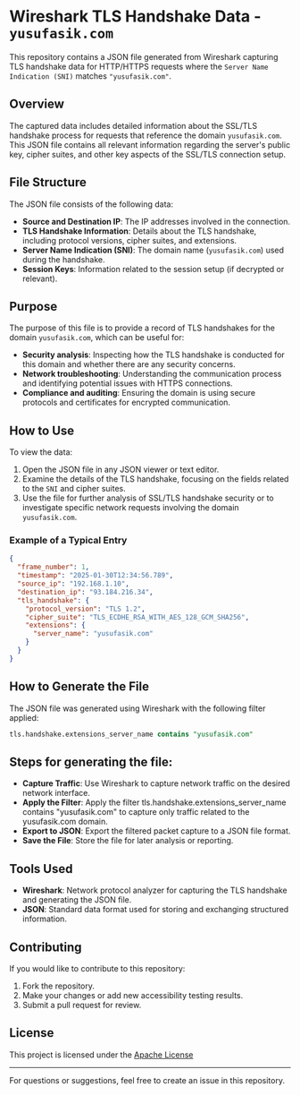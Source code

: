 # Wireshark TLS Handshake Data - `yusufasik.com`

This repository contains a JSON file generated from Wireshark capturing TLS handshake data for HTTP/HTTPS requests where the `Server Name Indication (SNI)` matches `"yusufasik.com"`. 

## Overview

The captured data includes detailed information about the SSL/TLS handshake process for requests that reference the domain `yusufasik.com`. This JSON file contains all relevant information regarding the server's public key, cipher suites, and other key aspects of the SSL/TLS connection setup.

## File Structure

The JSON file consists of the following data:

- **Source and Destination IP**: The IP addresses involved in the connection.
- **TLS Handshake Information**: Details about the TLS handshake, including protocol versions, cipher suites, and extensions.
- **Server Name Indication (SNI)**: The domain name (`yusufasik.com`) used during the handshake.
- **Session Keys**: Information related to the session setup (if decrypted or relevant).
  
## Purpose

The purpose of this file is to provide a record of TLS handshakes for the domain `yusufasik.com`, which can be useful for:

- **Security analysis**: Inspecting how the TLS handshake is conducted for this domain and whether there are any security concerns.
- **Network troubleshooting**: Understanding the communication process and identifying potential issues with HTTPS connections.
- **Compliance and auditing**: Ensuring the domain is using secure protocols and certificates for encrypted communication.

## How to Use

To view the data:

1. Open the JSON file in any JSON viewer or text editor.
2. Examine the details of the TLS handshake, focusing on the fields related to the `SNI` and cipher suites.
3. Use the file for further analysis of SSL/TLS handshake security or to investigate specific network requests involving the domain `yusufasik.com`.

### Example of a Typical Entry

```json
{
  "frame_number": 1,
  "timestamp": "2025-01-30T12:34:56.789",
  "source_ip": "192.168.1.10",
  "destination_ip": "93.184.216.34",
  "tls_handshake": {
    "protocol_version": "TLS 1.2",
    "cipher_suite": "TLS_ECDHE_RSA_WITH_AES_128_GCM_SHA256",
    "extensions": {
      "server_name": "yusufasik.com"
    }
  }
}
```

## How to Generate the File
The JSON file was generated using Wireshark with the following filter applied:

```sql
tls.handshake.extensions_server_name contains "yusufasik.com"
```

## Steps for generating the file:

- **Capture Traffic**: Use Wireshark to capture network traffic on the desired network interface.
- **Apply the Filter**: Apply the filter tls.handshake.extensions_server_name contains "yusufasik.com" to capture only traffic related to the yusufasik.com domain.
- **Export to JSON**: Export the filtered packet capture to a JSON file format.
- **Save the File**: Store the file for later analysis or reporting.

## Tools Used
- **Wireshark**: Network protocol analyzer for capturing the TLS handshake and generating the JSON file.
- **JSON**: Standard data format used for storing and exchanging structured information.

## Contributing

If you would like to contribute to this repository:

1. Fork the repository.
2. Make your changes or add new accessibility testing results.
3. Submit a pull request for review.

## License
This project is licensed under the [Apache License](LICENSE) 

---

For questions or suggestions, feel free to create an issue in this repository.